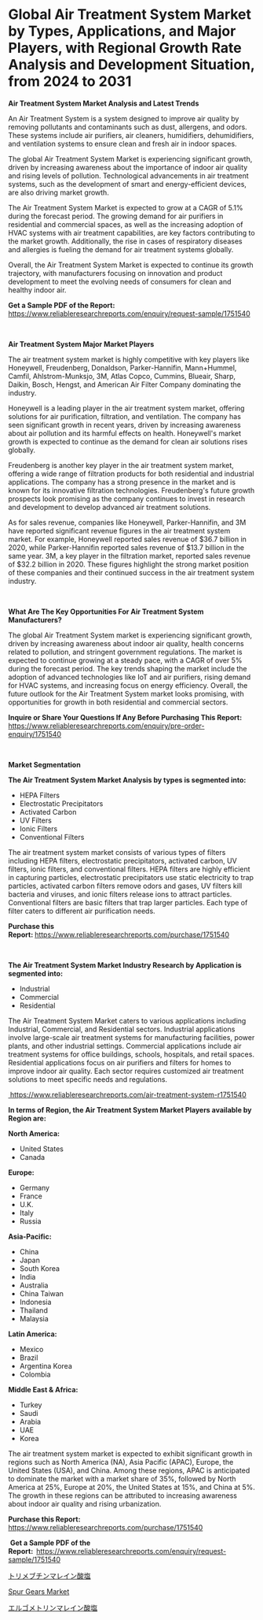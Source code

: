 <p><h1>Global Air Treatment System Market by Types, Applications, and Major Players, with Regional Growth Rate Analysis and Development Situation, from 2024 to 2031</h1></p><p><strong>Air Treatment System Market Analysis and Latest Trends</strong></p>
<p><p>An Air Treatment System is a system designed to improve air quality by removing pollutants and contaminants such as dust, allergens, and odors. These systems include air purifiers, air cleaners, humidifiers, dehumidifiers, and ventilation systems to ensure clean and fresh air in indoor spaces.</p><p>The global Air Treatment System Market is experiencing significant growth, driven by increasing awareness about the importance of indoor air quality and rising levels of pollution. Technological advancements in air treatment systems, such as the development of smart and energy-efficient devices, are also driving market growth.</p><p>The Air Treatment System Market is expected to grow at a CAGR of 5.1% during the forecast period. The growing demand for air purifiers in residential and commercial spaces, as well as the increasing adoption of HVAC systems with air treatment capabilities, are key factors contributing to the market growth. Additionally, the rise in cases of respiratory diseases and allergies is fueling the demand for air treatment systems globally.</p><p>Overall, the Air Treatment System Market is expected to continue its growth trajectory, with manufacturers focusing on innovation and product development to meet the evolving needs of consumers for clean and healthy indoor air.</p></p>
<p><strong>Get a Sample PDF of the Report:&nbsp;</strong> <a href="https://www.reliableresearchreports.com/enquiry/request-sample/1751540">https://www.reliableresearchreports.com/enquiry/request-sample/1751540</a></p>
<p>&nbsp;</p>
<p><strong>Air Treatment System Major Market Players</strong></p>
<p><p>The air treatment system market is highly competitive with key players like Honeywell, Freudenberg, Donaldson, Parker-Hannifin, Mann+Hummel, Camfil, Ahlstrom-Munksjo, 3M, Atlas Copco, Cummins, Blueair, Sharp, Daikin, Bosch, Hengst, and American Air Filter Company dominating the industry.</p><p>Honeywell is a leading player in the air treatment system market, offering solutions for air purification, filtration, and ventilation. The company has seen significant growth in recent years, driven by increasing awareness about air pollution and its harmful effects on health. Honeywell's market growth is expected to continue as the demand for clean air solutions rises globally.</p><p>Freudenberg is another key player in the air treatment system market, offering a wide range of filtration products for both residential and industrial applications. The company has a strong presence in the market and is known for its innovative filtration technologies. Freudenberg's future growth prospects look promising as the company continues to invest in research and development to develop advanced air treatment solutions.</p><p>As for sales revenue, companies like Honeywell, Parker-Hannifin, and 3M have reported significant revenue figures in the air treatment system market. For example, Honeywell reported sales revenue of $36.7 billion in 2020, while Parker-Hannifin reported sales revenue of $13.7 billion in the same year. 3M, a key player in the filtration market, reported sales revenue of $32.2 billion in 2020. These figures highlight the strong market position of these companies and their continued success in the air treatment system industry.</p></p>
<p>&nbsp;</p>
<p><strong>What Are The Key Opportunities For Air Treatment System Manufacturers?</strong></p>
<p><p>The global Air Treatment System market is experiencing significant growth, driven by increasing awareness about indoor air quality, health concerns related to pollution, and stringent government regulations. The market is expected to continue growing at a steady pace, with a CAGR of over 5% during the forecast period. The key trends shaping the market include the adoption of advanced technologies like IoT and air purifiers, rising demand for HVAC systems, and increasing focus on energy efficiency. Overall, the future outlook for the Air Treatment System market looks promising, with opportunities for growth in both residential and commercial sectors.</p></p>
<p><strong>Inquire or Share Your Questions If Any Before Purchasing This Report:</strong> <a href="https://www.reliableresearchreports.com/enquiry/pre-order-enquiry/1751540">https://www.reliableresearchreports.com/enquiry/pre-order-enquiry/1751540</a></p>
<p>&nbsp;</p>
<p><strong>Market Segmentation</strong></p>
<p><strong>The Air Treatment System Market Analysis by types is segmented into:</strong></p>
<p><ul><li>HEPA Filters</li><li>Electrostatic Precipitators</li><li>Activated Carbon</li><li>UV Filters</li><li>Ionic Filters</li><li>Conventional Filters</li></ul></p>
<p><p>The air treatment system market consists of various types of filters including HEPA filters, electrostatic precipitators, activated carbon, UV filters, ionic filters, and conventional filters. HEPA filters are highly efficient in capturing particles, electrostatic precipitators use static electricity to trap particles, activated carbon filters remove odors and gases, UV filters kill bacteria and viruses, and ionic filters release ions to attract particles. Conventional filters are basic filters that trap larger particles. Each type of filter caters to different air purification needs.</p></p>
<p><strong>Purchase this Report:&nbsp;</strong><a href="https://www.reliableresearchreports.com/purchase/1751540">https://www.reliableresearchreports.com/purchase/1751540</a></p>
<p>&nbsp;</p>
<p><strong>The Air Treatment System Market Industry Research by Application is segmented into:</strong></p>
<p><ul><li>Industrial</li><li>Commercial</li><li>Residential</li></ul></p>
<p><p>The Air Treatment System Market caters to various applications including Industrial, Commercial, and Residential sectors. Industrial applications involve large-scale air treatment systems for manufacturing facilities, power plants, and other industrial settings. Commercial applications include air treatment systems for office buildings, schools, hospitals, and retail spaces. Residential applications focus on air purifiers and filters for homes to improve indoor air quality. Each sector requires customized air treatment solutions to meet specific needs and regulations.</p></p>
<p><a href="https://www.reliableresearchreports.com/air-treatment-system-r1751540">&nbsp;https://www.reliableresearchreports.com/air-treatment-system-r1751540</a></p>
<p><strong>In terms of Region, the Air Treatment System Market Players available by Region are:</strong></p>
<p>
    <p> <strong> North America: </strong>
        <ul>
            <li>United States</li>
            <li>Canada</li>
        </ul>
        </p> 
    <p> <strong> Europe: </strong>
        <ul>
            <li>Germany</li>
            <li>France</li>
            <li>U.K.</li>
            <li>Italy</li>
            <li>Russia</li>
        </ul>
        </p> 
    <p> <strong> Asia-Pacific: </strong>
        <ul>
            <li>China</li>
            <li>Japan</li>
            <li>South Korea</li>
            <li>India</li>
            <li>Australia</li>
            <li>China Taiwan</li>
            <li>Indonesia</li>
            <li>Thailand</li>
            <li>Malaysia</li>
        </ul>
        </p> 
    <p> <strong> Latin America: </strong>
        <ul>
            <li>Mexico</li>
            <li>Brazil</li>
            <li>Argentina Korea</li>
            <li>Colombia</li>
        </ul>
        </p> 
    <p> <strong> Middle East & Africa: </strong>
        <ul>
            <li>Turkey</li>
            <li>Saudi</li>
            <li>Arabia</li>
            <li>UAE</li>
            <li>Korea</li>
        </ul>
    </p>
    </p>
<p><p>The air treatment system market is expected to exhibit significant growth in regions such as North America (NA), Asia Pacific (APAC), Europe, the United States (USA), and China. Among these regions, APAC is anticipated to dominate the market with a market share of 35%, followed by North America at 25%, Europe at 20%, the United States at 15%, and China at 5%. The growth in these regions can be attributed to increasing awareness about indoor air quality and rising urbanization.</p></p>
<p><strong>Purchase this Report: </strong><a href="https://www.reliableresearchreports.com/purchase/1751540">https://www.reliableresearchreports.com/purchase/1751540</a></p>
<p>&nbsp;<strong>Get a Sample PDF of the Report:&nbsp;&nbsp;</strong><a href="https://www.reliableresearchreports.com/enquiry/request-sample/1751540">https://www.reliableresearchreports.com/enquiry/request-sample/1751540</a></p>
<p><strong></strong></p>
<p><p><a href="https://github.com/laurenreichert/Market-Research-Report-List-1/blob/main/468131831627.md">トリメブチンマレイン酸塩</a></p><p><a href="https://github.com/mbisetmhermsr/Market-Research-Report-List-2/blob/main/spur-gears-market.md">Spur Gears Market</a></p><p><a href="https://github.com/RodHoppe07/Market-Research-Report-List-1/blob/main/234715431628.md">エルゴメトリンマレイン酸塩</a></p></p>